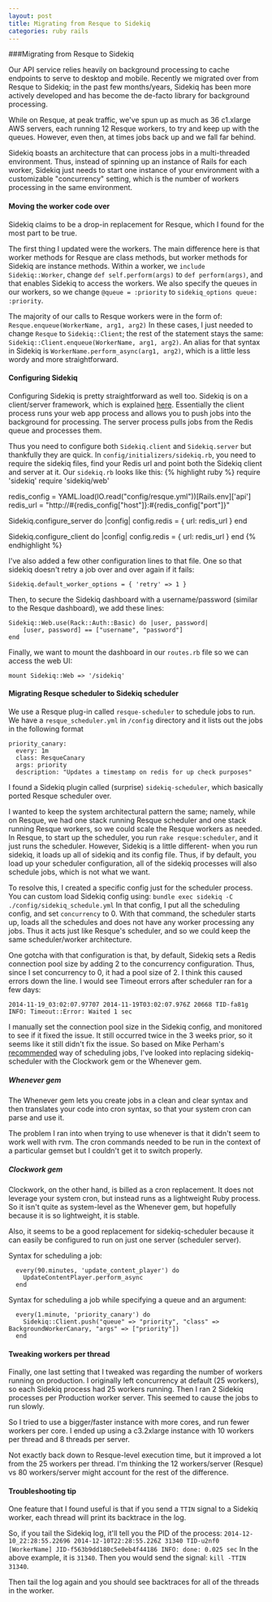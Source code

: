 ```yaml
---
layout: post
title: Migrating from Resque to Sidekiq
categories: ruby rails
---
```



###Migrating from Resque to Sidekiq

Our API service relies heavily on background processing to cache endpoints to serve to desktop and mobile. Recently we migrated over from Resque to Sidekiq; in the past few months/years, Sidekiq has been more actively developed and has become the de-facto library for background processing.

While on Resque, at peak traffic, we've spun up as much as 36 c1.xlarge AWS servers, each running 12 Resque workers, to try and keep up with the queues. However, even then, at times jobs back up and we fall far behind.

Sidekiq boasts an architecture that can process jobs in a multi-threaded environment. Thus, instead of spinning up an instance of Rails for each worker, Sidekiq just needs to start one instance of your environment with a customizable "concurrency" setting, which is the number of workers processing in the same environment.

#### Moving the worker code over

Sidekiq claims to be a drop-in replacement for Resque, which I found for the most part to be true.

The first thing I updated were the workers. The main difference here is that worker methods for Resque are class methods, but worker methods for Sidekiq are instance methods. Within a worker, we ```include Sidekiq::Worker```, change ```def self.perform(args)``` to ```def perform(args)```, and that enables Sidekiq to access the workers. We also specify the queues in our workers, so we change ```@queue = :priority``` to ```sidekiq_options queue: :priority```.

The majority of our calls to Resque workers were in the form of:
```Resque.enqueue(WorkerName, arg1, arg2)```
In these cases, I just needed to change ```Resque``` to ```Sidekiq::Client```; the rest of the statement stays the same:
```Sidekiq::Client.enqueue(WorkerName, arg1, arg2)```. An alias for that syntax in Sidekiq is ```WorkerName.perform_async(arg1, arg2)```, which is a little less wordy and more straightforward.

#### Configuring Sidekiq

Configuring Sidekiq is pretty straightforward as well too. Sidekiq is on a client/server framework, which is explained [here](https://github.com/mperham/sidekiq/wiki/The-Basics). Essentially the client process runs your web app process and allows you to push jobs into the background for processing. The server process pulls jobs from the Redis queue and processes them.

Thus you need to configure both ```Sidekiq.client``` and ```Sidekiq.server``` but thankfully they are quick. In ```config/initializers/sidekiq.rb```, you need to require the sidekiq files, find your Redis url and point both the Sidekiq client and server at it. Our ```sidekiq.rb``` looks like this:
{% highlight ruby %}
require 'sidekiq'
require 'sidekiq/web'

redis_config = YAML.load(IO.read("config/resque.yml"))[Rails.env]['api']
redis_url = "http://#{redis_config["host"]}:#{redis_config["port"]}"

Sidekiq.configure_server do |config|
  config.redis = { url: redis_url }
end

Sidekiq.configure_client do |config|
  config.redis = { url: redis_url }
end
{% endhighlight %}

I've also added a few other configuration lines to that file. One so that sidekiq doesn't retry a job over and over again if it fails:
```
Sidekiq.default_worker_options = { 'retry' => 1 }
```

Then, to secure the Sidekiq dashboard with a username/password (similar to the Resque dashboard), we add these lines:
```
Sidekiq::Web.use(Rack::Auth::Basic) do |user, password|
    [user, password] == ["username", "password"]
end
```

Finally, we want to mount the dashboard in our ```routes.rb``` file so we can access the web UI:
```
mount Sidekiq::Web => '/sidekiq'
```

#### Migrating Resque scheduler to Sidekiq scheduler
We use a Resque plug-in called ```resque-scheduler``` to schedule jobs to run. We have a ```resque_scheduler.yml``` in ```/config``` directory and it lists out the jobs in the following format
```
priority_canary:
  every: 1m
  class: ResqueCanary
  args: priority
  description: "Updates a timestamp on redis for up check purposes"
```
I found a Sidekiq plugin called (surprise) ```sidekiq-scheduler```, which basically ported Resque scheduler over.

I wanted to keep the system architectural pattern the same; namely, while on Resque, we had one stack running Resque scheduler and one stack running Resque workers, so we could scale the Resque workers as needed. In Resque, to start up the scheduler, you run ```rake resque:scheduler```, and it just runs the scheduler. However, Sidekiq is a little different- when you run sidekiq, it loads up all of sidekiq and its config file. Thus, if by default, you load up your scheduler configuration, all of the sidekiq processes will also schedule jobs, which is not what we want.

To resolve this, I created a specific config just for the scheduler process. You can custom load Sidekiq config using:
```bundle exec sidekiq -C ./config/sidekiq_schedule.yml```
In that config, I put all the scheduling config, and set ```concurrency``` to 0. With that command, the scheduler starts up, loads all the schedules and does not have any worker processing any jobs. Thus it acts just like Resque's scheduler, and so we could keep the same scheduler/worker architecture.

One gotcha with that configuration is that, by default, Sidekiq sets a Redis connection pool size by adding 2 to the concurrency configuration. Thus, since I set concurrency to 0, it had a pool size of 2. I think this caused errors down the line. I would see Timeout errors after scheduler ran for a few days:
```
2014-11-19_03:02:07.97707 2014-11-19T03:02:07.976Z 20668 TID-fa81g INFO: Timeout::Error: Waited 1 sec
```

I manually set the connection pool size in the Sidekiq config, and monitored to see if it fixed the issue. It still occurred twice in  the 3 weeks prior, so it seems like it still didn't fix the issue. So based on Mike Perham's [recommended](https://github.com/mperham/sidekiq/wiki/Scheduled-Jobs) way of scheduling jobs, I've looked into replacing sidekiq-scheduler with the Clockwork gem or the Whenever gem.

##### Whenever gem
The Whenever gem lets you create jobs in a clean and clear syntax and then translates your code into cron syntax, so that your system cron can parse and use it.

The problem I ran into when trying to use whenever is that it didn't seem to work well with rvm. The cron commands needed to be run in the context of a particular gemset but I couldn't get it to switch properly.

##### Clockwork gem
Clockwork, on the other hand, is billed as a cron replacement. It does not leverage your system cron, but instead runs as a lightweight Ruby process. So it isn't quite as system-level as the Whenever gem, but hopefully because it is so lightweight, it is stable.

Also, it seems to be a good replacement for sidekiq-scheduler because it can easily be configured to run on just one server (scheduler server).

Syntax for scheduling a job:
```
  every(90.minutes, 'update_content_player') do
    UpdateContentPlayer.perform_async
  end
```

Syntax for scheduling a job while specifying a queue and an argument:
```
  every(1.minute, 'priority_canary') do
    Sidekiq::Client.push("queue" => "priority", "class" => BackgroundWorkerCanary, "args" => ["priority"])
  end
```

#### Tweaking workers per thread

Finally, one last setting that I tweaked was regarding the number of workers running on production. I originally left concurrency at default (25 workers), so each Sidekiq process had 25 workers running. Then I ran 2 Sidekiq processes per Production worker server. This seemed to cause the jobs to run slowly.

So I tried to use a bigger/faster instance with more cores, and run fewer workers per core. I ended up using a c3.2xlarge instance with 10 workers per thread and 8 threads per server.

Not exactly back down to Resque-level execution time, but it improved a lot from the 25 workers per thread. I'm thinking the 12 workers/server (Resque) vs 80 workers/server might account for the rest of the difference.

#### Troubleshooting tip
One feature that I found useful is that if you send a ```TTIN``` signal to a Sidekiq worker, each thread will print its backtrace in the log.

So, if you tail the Sidekiq log, it'll tell you the PID of the process:
```2014-12-10_22:28:55.22696 2014-12-10T22:28:55.226Z 31340 TID-u2nf0 [WorkerName] JID-f563b9dd180c5e0eb4f44186 INFO: done: 0.025 sec```
In the above example, it is ```31340```. Then you would send the signal:
```kill -TTIN 31340```.

Then tail the log again and you should see backtraces for all of the threads in the worker.
